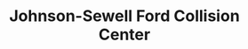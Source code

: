---
title: "Johnson-Sewell Ford Collision Center"
url: /marble-falls/johnson-sewell-ford-collision-center/
shop: car repair
---